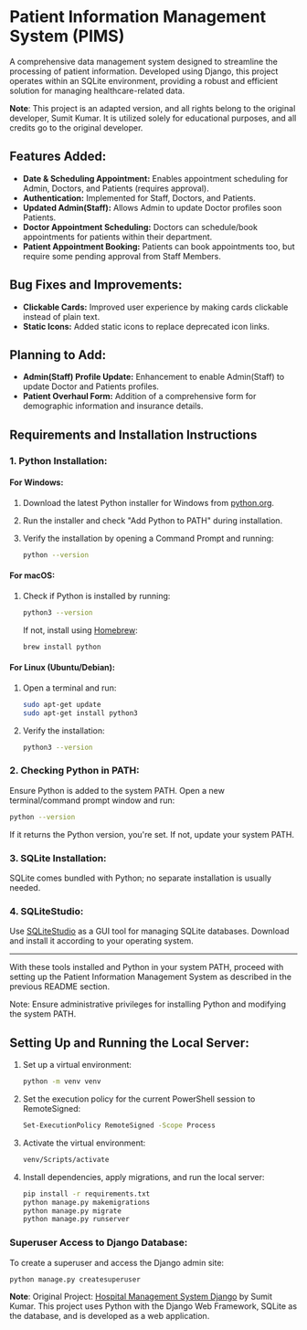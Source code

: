 # Patient Information Management System (PIMS)

A comprehensive data management system designed to streamline the processing of patient information. Developed using Django, this project operates within an SQLite environment, providing a robust and efficient solution for managing healthcare-related data.

**Note**: This project is an adapted version, and all rights belong to the original developer, Sumit Kumar. It is utilized solely for educational purposes, and all credits go to the original developer.

## Features Added:

- **Date & Scheduling Appointment:** Enables appointment scheduling for Admin, Doctors, and Patients (requires approval).
- **Authentication:** Implemented for Staff, Doctors, and Patients.
- **Updated Admin(Staff):** Allows Admin to update Doctor profiles soon Patients.
- **Doctor Appointment Scheduling:** Doctors can schedule/book appointments for patients within their department.
- **Patient Appointment Booking:** Patients can book appointments too, but require some pending approval from Staff Members.

## Bug Fixes and Improvements:

- **Clickable Cards:** Improved user experience by making cards clickable instead of plain text.
- **Static Icons:** Added static icons to replace deprecated icon links.

## Planning to Add:

- **Admin(Staff) Profile Update:** Enhancement to enable Admin(Staff) to update Doctor and Patients profiles.
- **Patient Overhaul Form:** Addition of a comprehensive form for demographic information and insurance details.

## Requirements and Installation Instructions

### 1. Python Installation:

#### For Windows:

1. Download the latest Python installer for Windows from [python.org](https://www.python.org/downloads/).
2. Run the installer and check "Add Python to PATH" during installation.
3. Verify the installation by opening a Command Prompt and running:

    ```bash
    python --version
    ```

#### For macOS:

1. Check if Python is installed by running:

    ```bash
    python3 --version
    ```

    If not, install using [Homebrew](https://brew.sh/):

    ```bash
    brew install python
    ```

#### For Linux (Ubuntu/Debian):

1. Open a terminal and run:

    ```bash
    sudo apt-get update
    sudo apt-get install python3
    ```

2. Verify the installation:

    ```bash
    python3 --version
    ```

### 2. Checking Python in PATH:

Ensure Python is added to the system PATH. Open a new terminal/command prompt window and run:

```bash
python --version
```

If it returns the Python version, you're set. If not, update your system PATH.

### 3. SQLite Installation:

SQLite comes bundled with Python; no separate installation is usually needed.

### 4. SQLiteStudio:

Use [SQLiteStudio](https://sqlitestudio.pl/) as a GUI tool for managing SQLite databases. Download and install it according to your operating system.

---

With these tools installed and Python in your system PATH, proceed with setting up the Patient Information Management System as described in the previous README section.

Note: Ensure administrative privileges for installing Python and modifying the system PATH.

## Setting Up and Running the Local Server:

1. Set up a virtual environment:

    ```bash
    python -m venv venv
    ```

2. Set the execution policy for the current PowerShell session to RemoteSigned:

    ```bash
    Set-ExecutionPolicy RemoteSigned -Scope Process
    ```

3. Activate the virtual environment:

    ```bash
    venv/Scripts/activate
    ```

4. Install dependencies, apply migrations, and run the local server:

    ```bash
    pip install -r requirements.txt
    python manage.py makemigrations
    python manage.py migrate
    python manage.py runserver
    ```

### Superuser Access to Django Database:

To create a superuser and access the Django admin site:

```bash
python manage.py createsuperuser
```

**Note**: Original Project: [Hospital Management System Django](https://github.com/sumitkumar1503/hospitalmanagement) by Sumit Kumar. This project uses Python with the Django Web Framework, SQLite as the database, and is developed as a web application.
